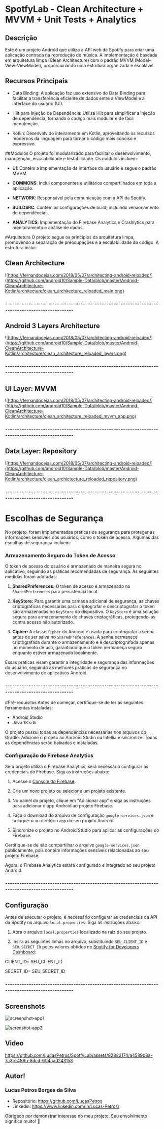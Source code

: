 # SpotfyLab - Clean Architecture + MVVM + Unit Tests + Analytics

## Descrição
Este é um projeto Android que utiliza a API web da Spotify para criar uma aplicação centrada na reprodução de música. A implementação é baseada em arquitetura limpa (Clean Architecture) com o padrão MVVM (Model-View-ViewModel), proporcionando uma estrutura organizada e escalável.

## Recursos Principais
* Data Binding: A aplicação faz uso extensivo do Data Binding para facilitar a transferência eficiente de dados entre a ViewModel e a interface do usuário (UI).

* Hilt para Injeção de Dependência: Utiliza Hilt para simplificar a injeção de dependência, tornando o código mais modular e de fácil manutenção.

* Kotlin: Desenvolvido inteiramente em Kotlin, aproveitando os recursos modernos da linguagem para tornar o código mais conciso e expressivo.

##Módulos
O projeto foi modularizado para facilitar o desenvolvimento, manutenção, escalabilidade e testabilidade. Os módulos incluem:

* **UI**: Contém a implementação da interface do usuário e segue o padrão MVVM.

* **COMMONS**: Inclui componentes e utilitários compartilhados em toda a aplicação.

* **NETWORK**: Responsável pela comunicação com a API da Spotify.

* **BUILDSRC**: Contém as configurações de build, incluindo versionamento de dependências.

* **ANALYTICS**: Implementação do Firebase Analytics e Crashlytics para monitoramento e análise de dados.

#Arquitetura
O projeto segue os princípios da arquitetura limpa, promovendo a separação de preocupações e a escalabilidade do código. A estrutura inclui:

## Clean Architecture
![https://fernandocejas.com/2018/05/07/architecting-android-reloaded/](https://github.com/android10/Sample-Data/blob/master/Android-CleanArchitecture-Kotlin/architecture/clean_architecture_reloaded_main.png)

### ----------------------------------------------------------------------------------------------

## Android 3 Layers Architecture
![https://fernandocejas.com/2018/05/07/architecting-android-reloaded/](https://github.com/android10/Sample-Data/blob/master/Android-CleanArchitecture-Kotlin/architecture/clean_architecture_reloaded_layers.png)

### ----------------------------------------------------------------------------------------------

## UI Layer: MVVM 
![https://fernandocejas.com/2018/05/07/architecting-android-reloaded/](https://github.com/android10/Sample-Data/blob/master/Android-CleanArchitecture-Kotlin/architecture/clean_architecture_reloaded_mvvm_app.png)

### ----------------------------------------------------------------------------------------------

## Data Layer: Repository 
![https://fernandocejas.com/2018/05/07/architecting-android-reloaded/](https://github.com/android10/Sample-Data/blob/master/Android-CleanArchitecture-Kotlin/architecture/clean_archictecture_reloaded_repository.png)

### ----------------------------------------------------------------------------------------------

# Escolhas de Segurança

No projeto, foram implementadas práticas de segurança para proteger as informações sensíveis dos usuários, como o token de acesso. Algumas das escolhas de segurança incluem:

### Armazenamento Seguro do Token de Acesso

O token de acesso do usuário é armazenado de maneira segura no aplicativo, seguindo as práticas recomendadas de segurança. As seguintes medidas foram adotadas:

1. **SharedPreferences:** O token de acesso é armazenado no `SharedPreferences` para persistência local.

2. **KeyStore:** Para garantir uma camada adicional de segurança, as chaves criptográficas necessárias para criptografar e descriptografar o token são armazenadas no `KeyStore` do dispositivo. O `KeyStore` é uma solução segura para armazenamento de chaves criptográficas, protegendo-as contra acesso não autorizado.

3. **Cipher:** A classe `Cipher` do Android é usada para criptografar a senha antes de ser salva no `SharedPreferences`. A senha permanece criptografada durante o armazenamento e é descriptografada apenas no momento de uso, garantindo que o token permaneça seguro enquanto estiver armazenado localmente.

Essas práticas visam garantir a integridade e segurança das informações do usuário, seguindo as melhores práticas de segurança no desenvolvimento de aplicativos Android.

### ----------------------------------------------------------------------------------------------

#Pré-requisitos
Antes de começar, certifique-se de ter as seguintes ferramentas instaladas:
* Android Studio
* Java 18 sdk

O projeto possui todas as dependências necessárias nos arquivos do Gradle. Adicione o projeto ao Android Studio ou IntelliJ e sincronize. Todas as dependências serão baixadas e instaladas.

### Configuração do Firebase Analytics

Se o projeto utiliza o Firebase Analytics, será necessário configurar as credenciais do Firebase. Siga as instruções abaixo:

1. Acesse o [Console do Firebase](https://console.firebase.google.com/).

2. Crie um novo projeto ou selecione um projeto existente.

3. No painel do projeto, clique em "Adicionar app" e siga as instruções para adicionar o app Android ao projeto Firebase.

4. Faça o download do arquivo de configuração `google-services.json` e coloque-o no diretório `app` do seu projeto Android.

5. Sincronize o projeto no Android Studio para aplicar as configurações do Firebase.

Certifique-se de não compartilhar o arquivo `google-services.json` publicamente, pois contém informações sensíveis relacionadas ao seu projeto Firebase.

Agora, o Firebase Analytics estará configurado e integrado ao seu projeto Android.

### ----------------------------------------------------------------------------------------------

## Configuração

Antes de executar o projeto, é necessário configurar as credenciais da API da Spotify no arquivo `local.properties`. Siga as instruções abaixo:

1. Abra o arquivo `local.properties` localizado na raiz do seu projeto.

2. Insira as seguintes linhas no arquivo, substituindo `SEU_CLIENT_ID` e `SEU_SECRET_ID` pelos valores obtidos no [Spotify for Developers Dashboard](https://developer.spotify.com/dashboard):

CLIENT_ID= SEU_CLIENT_ID

SECRET_ID= SEU_SECRET_ID

### ----------------------------------------------------------------------------------------------

## Screenshots

![screenshot-app1](https://github.com/LucasPetros/SpotfyLab/assets/82883174/d81b4bc5-5691-4416-9e44-9548c284aa94)

![screnshot-app2](https://github.com/LucasPetros/SpotfyLab/assets/82883174/10d07557-1f9d-4fa6-b466-9ee487d7a212)

## Video

https://github.com/LucasPetros/SpotfyLab/assets/82883174/a4589b8a-7a3b-489b-8dcd-604cad243158

## Autor!

### Lucas Petros Borges da Silva
* Repositório: https://github.com/LucasPetros
* Linkedin: https://www.linkedin.com/in/Lucas-Petros/

Obrigado por demonstrar interesse no meu projeto. Seu envolvimento significa muito! 🤩
